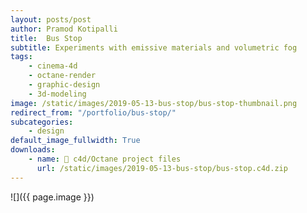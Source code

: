 ```yaml
---
layout: posts/post
author: Pramod Kotipalli
title:  Bus Stop
subtitle: Experiments with emissive materials and volumetric fog
tags:
    - cinema-4d
    - octane-render
    - graphic-design
    - 3d-modeling
image: /static/images/2019-05-13-bus-stop/bus-stop-thumbnail.png
redirect_from: "/portfolio/bus-stop/"
subcategories:
    - design
default_image_fullwidth: True
downloads:
    - name: 🎥 c4d/Octane project files
      url: /static/images/2019-05-13-bus-stop/bus-stop.c4d.zip
---
```


![]({{ page.image }})
